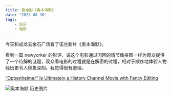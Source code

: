 ```yaml
---
title: 看电影《奥本海默》
date: "2023-08-30"
tags:
    - 玩乐
    - 电影
---
```


今天和成龙去金石广场看了诺兰新片《奥本海默》。

看到一篇 newyorker 的影评，说这个电影通过闪回的情节像拼图一样为观众提供了一个待解的谜题，观众看电影的过程就是在解密的过程，相对于顺序地体验人物经历更令人印象深刻。我觉得很有道理。

[“Oppenheimer” Is Ultimately a History Channel Movie with Fancy Editing](https://www.newyorker.com/culture/the-front-row/oppenheimer-is-ultimately-a-history-channel-movie-with-fancy-editing)

![奥本海默 历史图片](https://mysite-bucket.oss-cn-wulanchabu.aliyuncs.com/blog_img/%E5%A5%A5%E6%9C%AC%E6%B5%B7%E9%BB%98%E5%8E%86%E5%8F%B2%E5%9B%BE%E7%89%87.jpg)